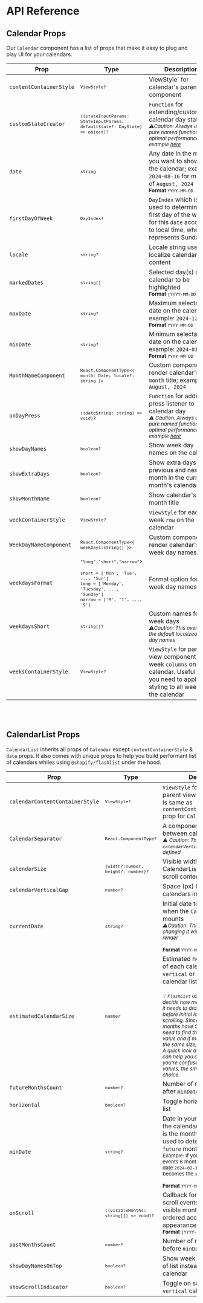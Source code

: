 # API Reference

## Calendar Props
Our `Calendar` component has a list of props that make it easy to plug and play UI for your calendars.

| Prop                    | Type                                                                                                                                                                                      | Description                                                                                                                                                                                                                                                                                                   | Default     |
|-------------------------|-------------------------------------------------------------------------------------------------------------------------------------------------------------------------------------------|---------------------------------------------------------------------------------------------------------------------------------------------------------------------------------------------------------------------------------------------------------------------------------------------------------------|-------------|
| `contentContainerStyle` | <small>`ViewStyle?`</small>                                                                                                                                                               | ViewStyle` for calendar's parent view component                                                                                                                                                                                                                                                               | `undefined` |
| `customStateCreator`    | <small>`((stateInputParams: StateInputParams, defaultState?: DayState) => object)?`</small>                                                                                               | `Function` for extending/customizing calendar day state <br/><small>_⚠️Caution: Always use a pure named function for optimal performance. See example [here](https://github.com/arbta/calendar-kit/blob/22259522e87e177c255369a872165063514b7868/example/src/examples/airbnb/airbnb.stories.tsx#L19)</small>_ | `undefined` |
| `date`                  | <small>`string`</small>                                                                                                                                                                   | Any date in the month you want to show in the calendar; example: `2024-08-16` for month of `August, 2024`<br/> <small>**Format** `YYYY-MM-DD`</small>                                                                                                                                                         | `required`  |
| `firstDayOfWeek`        | <small>`DayIndex?`</small>                                                                                                                                                                | `DayIndex` which is used to determine the first day of the week for this `date` according to local time, where 0 represents Sunday                                                                                                                                                                            | `0`         |
| `locale`                | <small>`string?`</small>                                                                                                                                                                  | Locale string used to localize calendar content                                                                                                                                                                                                                                                               | `en-US`     |
| `markedDates`           | <small>`string[]`</small>                                                                                                                                                                 | Selected day(s) on the calendar to be highlighted<br/><small>**Format** `[YYYY-MM-DD,...]`</small>                                                                                                                                                                                                            | `[]`        |
| `maxDate`               | <small>`string?`</small>                                                                                                                                                                  | Maximum selectable date on the calendar example: `2024-12-31`<br/><small>**Format** `YYYY-MM-DD`                                                                                                                                                                                                              | `undefined` |
| `minDate`               | <small>`string?`</small>                                                                                                                                                                  | Minimum selectable date on the calendar example: `2024-01-01`<br/><small>**Format** `YYYY-MM-DD`                                                                                                                                                                                                              | `undefined` |
| `MonthNameComponent`    | <small>`React.ComponentType<{ month: Date; locale?: string }>`</small>                                                                                                                    | Custom component to render calendar's `month` title; example: `August, 2024`                                                                                                                                                                                                                                  | `undefined` |
| `onDayPress`            | <small>`((dateString: string) => void)?`</small>                                                                                                                                          | `Function` for adding press listener to calendar day <br/><small>_⚠️ Caution: Always use a pure named function for optimal performance. See example [here](https://github.com/arbta/calendar-kit/blob/22259522e87e177c255369a872165063514b7868/example/src/hooks/useMultiSelectCalendar.ts#L29)_</small>      | `undefined` |
| `showDayNames`          | <small>`boolean?`</small>                                                                                                                                                                 | Show week day names on the calendar                                                                                                                                                                                                                                                                           | `true       |
| `showExtraDays`         | <small>`boolean?`</small>                                                                                                                                                                 | Show extra days from previous and next month in the current month's calendar                                                                                                                                                                                                                                  | `true`      |
| `showMonthName`         | <small>`boolean?`</small>                                                                                                                                                                 | Show calendar's month title                                                                                                                                                                                                                                                                                   | `true`      |
| `weekContainerStyle`    | <small>`ViewStyle?`</small>                                                                                                                                                               | `ViewStyle` for each week `row` on the calendar                                                                                                                                                                                                                                                               | `undefined` |
| `WeekDayNameComponent`  | <small>`React.ComponentType<{ weekDays:string[] }>`</small>                                                                                                                               | Custom component to render calendar's week day names                                                                                                                                                                                                                                                          | `undefined` |
| `weekdaysFormat`        | <small>`"long","short","narrow"`><br/><br/>```short = ['Mon', 'Tue', ..., 'Sun']```<br/>```long = ['Monday', 'Tuesday', ..., 'Sunday']```<br/>```narrow = ['M', 'T', ..., 'S']```</small> | Format option for week day names                                                                                                                                                                                                                                                                              | `undefined` |
| `weekdaysShort`         | <small>`string[]?`</small>                                                                                                                                                                | Custom names for week days<br/> <small>_⚠️Caution: This overrides the default localized week day names_</small>                                                                                                                                                                                               | `undefined` |
| `weeksContainerStyle`   | <small>`ViewStyle?`</small>                                                                                                                                                               | `ViewStyle` for parent view component of all week `columns` on the calendar. Useful when you need to apply styling to all weeks in the calendar                                                                                                                                                               | `undefined` |

<br/>
<br/>

## CalendarList Props
`CalendarList` inherits all props of `Calendar` except `contentContainerStyle` & `date` props. It also comes with unique props to help you build performant list of calendars whiles using `@shopify/flashlist` under the hood.

| Prop                            | Type                                                  | Description                                                                                                                                                                                                                                                                                                                                                                                                                                                                                                                                                                                              | Default                                        |
|---------------------------------|-------------------------------------------------------|----------------------------------------------------------------------------------------------------------------------------------------------------------------------------------------------------------------------------------------------------------------------------------------------------------------------------------------------------------------------------------------------------------------------------------------------------------------------------------------------------------------------------------------------------------------------------------------------------------|------------------------------------------------|
| `calendarContentContainerStyle` | <small>`ViewStyle?`</small>                           | `ViewStyle` for each calendar's parent view component. This is same as `contentContentContainerStyle` prop for  `Calendar` component                                                                                                                                                                                                                                                                                                                                                                                                                                                                     | `undefined`                                    |
| `CalendarSeparator`             | <small>`React.ComponentType?`</small>                 | A component rendered between calendars in the list<br/><small>_⚠️ Caution: This overrides `calendarVerticalGap` prop when defined_                                                                                                                                                                                                                                                                                                                                                                                                                                                                       | `undefined`                                    |
| `calendarSize`                  | <small>`{width?:number, height?: number}?`</small>    | Visible width and height of the CalendarList. This is not the scroll content size.                                                                                                                                                                                                                                                                                                                                                                                                                                                                                                                       | `{ width, height } = Dimensions.get("window")` |
| `calendarVerticalGap`           | <small>`number?`</small>                              | Space (px) between calendars in the list                                                                                                                                                                                                                                                                                                                                                                                                                                                                                                                                                                 | `32`                                           |
| `currentDate`                   | <small>`string?`</small>                              | Initial date to focus or scroll to when the `CalendarList` mounts<br/><small>_⚠️Caution: This prop is not reactive, changing it will not trigger re-render_<br/><br/>**Format** `YYYY-MM-DD`</small>                                                                                                                                                                                                                                                                                                                                                                                                     | `undefined`                                    |
| `estimatedCalendarSize`         | <small>`number`</small>                               | Estimated height or width (px) of each calendar when using `vertical` or `horizontal` calendar lists respectively.<br/><br/><small>_💡 `FlashList` uses this information to decide how many calendar months it needs to draw on the screen before initial load and while scrolling. Since some calendar months have 5 and 6 weeks, you need to find the average or median value and if most calendars are of the same size, just use that number. A quick look at `Element Inspector` can help you determine this. If you're confused between two values, the smaller value is a better choice._</small> | `required`                                     |
| `futureMonthsCount`             | <small>`number?`</small>                              | Number of months to render after `minDate`                                                                                                                                                                                                                                                                                                                                                                                                                                                                                                                                                               | `12`                                           |
| `horizontal`                    | <small>`boolean?`</small>                             | Toggle horizontal scrollable list                                                                                                                                                                                                                                                                                                                                                                                                                                                                                                                                                                        | `false`                                        |
| `minDate`                       | <small>`string?`</small>                              | Date in your `starred` month on the calendar. A `starred` month is the month in calendar list used to determined `past` and `future` months of the list.<br/><small>Example: If you need to render daily events 6 months `before` and `after` date `2024-02-10`. Then `2024-02` becomes the `starred` month<br/><br/>**Format** `YYYY-MM-DD`</small>                                                                                                                                                                                                                                                     | `today's date`                                 |
| `onScroll`                      | <small>`((visibleMonths: string[]) => void)?`</small> | Callback for calendar list scroll events; returns array of visible months on the list ordered according to appearance on the list.<br/><small>**Format** `[YYYY-MM-DD,...]`                                                                                                                                                                                                                                                                                                                                                                                                                              | `undefined`                                    |
| `pastMonthsCount`               | <small>`number?`</small>                              | Number of months to render before `minDate`                                                                                                                                                                                                                                                                                                                                                                                                                                                                                                                                                              | `0`                                            |
| `showDayNamesOnTop`             | <small>`boolean?`</small>                             | Show week day names on top of list instead of in each calendar                                                                                                                                                                                                                                                                                                                                                                                                                                                                                                                                           | `false`                                        |
| `showScrollIndicator`           | <small>`boolean?`</small>                             | Toggle on scroll indicators for `vertical` calendar list                                                                                                                                                                                                                                                                                                                                                                                                                                                                                                                                                 | `true`                                         |
